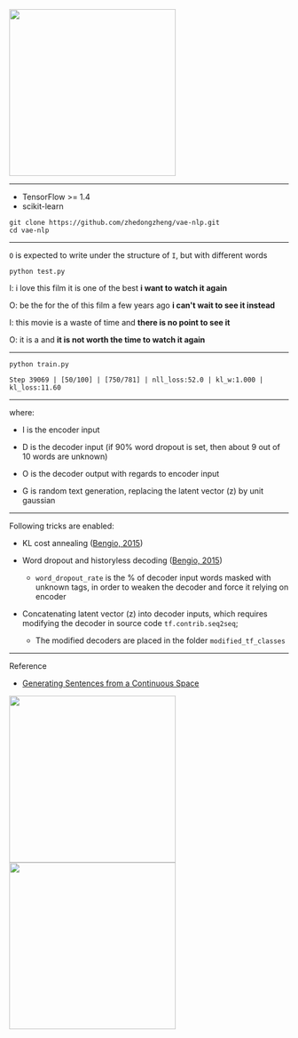 <img src="https://github.com/zhedongzheng/finch/blob/master/assets/vrae_motivation.png" height='300'>

---
* TensorFlow >= 1.4
* scikit-learn
```
git clone https://github.com/zhedongzheng/vae-nlp.git
cd vae-nlp
```
---
```O``` is expected to write under the structure of ```I```, but with different words

``` python test.py ``` 

I: i love this film it is one of the best **i want to watch it again**

O: be the <unk> for the <unk> of this film a few years ago **i can't wait to see it instead** <end>


I: this movie is a waste of time and **there is no point to see it**

O: <unk> it is a <unk> <unk> and <unk> <unk> <unk> **it is not worth the time to watch it again** <end>

---
``` python train.py ```
```
Step 39069 | [50/100] | [750/781] | nll_loss:52.0 | kl_w:1.000 | kl_loss:11.60 
```
---
where:
* I is the encoder input

* D is the decoder input (if 90% word dropout is set, then about 9 out of 10 words are unknown)

* O is the decoder output with regards to encoder input

* G is random text generation, replacing the latent vector (z) by unit gaussian
---
Following tricks are enabled:
* KL cost annealing ([Bengio, 2015](https://arxiv.org/abs/1511.06349))

* Word dropout and historyless decoding ([Bengio, 2015](https://arxiv.org/abs/1511.06349))
    * ```word_dropout_rate``` is the % of decoder input words masked with unknown tags, in order to weaken the decoder and force it relying on encoder

* Concatenating latent vector (z) into decoder inputs, which requires modifying the decoder in source code ```tf.contrib.seq2seq```;
    * The modified decoders are placed in the folder ``` modified_tf_classes ```
---
Reference
* [Generating Sentences from a Continuous Space](https://arxiv.org/abs/1511.06349)

<img src="https://github.com/zhedongzheng/finch/blob/master/assets/vrae_struct.jpg" height='300'>

<img src="https://github.com/zhedongzheng/finch/blob/master/assets/vrae.png" height="300">
